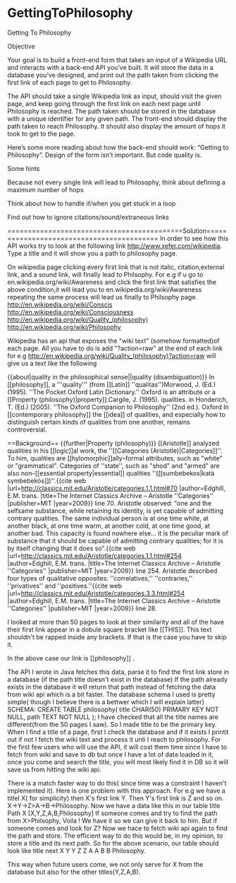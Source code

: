 # GettingToPhilosophy
Getting To Philosophy


 Objective

Your goal is to build a front-end form that takes an input of a Wikipedia URL and interacts with a back-end API you’ve built. It will store the data in a database you’ve designed, and print out the path taken from clicking the first link of each page to get to Philosophy.


The API should take a single Wikipedia link as input, should visit the given page, and keep going through the first link on each next page until Philosophy is reached. The path taken should be stored in the database with a unique identifier for any given path. The front-end should display the path taken to reach Philosophy. It should also display the amount of hops it took to get to the page.

 Here’s some more reading about how the back-end should work: “Getting to Philosophy”.
 Design of the form isn’t important. But code quality is.


 Some hints

Because not every single link will lead to Philosophy, think about defining a maximum number of hops

Think about how to handle if/when you get stuck in a loop

Find out how to ignore citations/sound/extraneous links

===========================================Solution==========================================
In order to see how this API works try to look at the following link http://www.xefer.com/wikipedia.
Type a title and it will show you a path to philosophy page.

On wikipedia page clicking every first link that is not italic, citation,external link, and a sound link, will finally lead to Philsophy.
For e.g if u go to en.wikipedia.org/wiki/Awareness and click the first link that satisfies the above condition,it will lead you to 
en.wikipedia.org/wiki/Awareness repeating the same process will lead us finally to Philsophy page.
http://en.wikipedia.org/wiki/Conscis
http://en.wikipedia.org/wiki/Consciousness
http://en.wikipedia.org/wiki/Quality_(philosophy)
http://en.wikipedia.org/wiki/Philosophy

Wikipedia has an api that exposes the "wiki text" (somehow formatted)of each page. All you have to do is add "?action=raw" at the end of each link
for e.g http://en.wikipedia.org/wiki/Quality_(philosophy)?action=raw will give us a text like the following

{{about|quality in the philosophical sense||quality (disambiguation)}}
In [[philosophy]], a '''quality''' (from [[Latin]] ''qualitas'')<ref>Morwood, J. (Ed.) (1995). ''The Pocket Oxford Latin Dictionary.'' Oxford</ref> is an attribute or a [[Property (philosophy)|property]].<ref name="Cargile, 1995">Cargile, J. (1995). qualities. in Honderich, T. (Ed.) (2005). ''The Oxford Companion to Philosophy'' (2nd ed.). Oxford</ref> In [[contemporary philosophy]] the [[idea]] of qualities, and especially how to distinguish certain kinds of qualities from one another, remains controversial.<ref name="Cargile, 1995"/>

==Background==
{{further|Property (philosophy)}}
[[Aristotle]] analyzed qualities in his [[logic]]al work, the ''[[Categories (Aristotle)|Categories]]''. To him, qualities are [[hylomorphic]]ally–formal attributes, such as "white" or "grammatical". Categories of ''state'', such as "shod" and "armed" are also non–[[essential property|essential]] qualities ''([[sumbebekos|katà symbebekós]])''.<ref name="MIT_Cat_70">{{cite web |url=http://classics.mit.edu/Aristotle/categories.1.1.html#70 |author=Edghill, E.M. trans. |title=The Internet Classics Archive – Aristotle ''Categories'' |publisher=MIT |year=2009}} line 70.</ref> Aristotle observed: "one and the selfsame substance, while retaining its identity, is yet capable of admitting contrary qualities. The same individual person is at one time white, at another black, at one time warm, at another cold, at one time good, at another bad. This capacity is found nowhere else... it is the peculiar mark of substance that it should be capable of admitting contrary qualities; for it is by itself changing that it does so".<ref name="MIT_Cat_254">{{cite web |url=http://classics.mit.edu/Aristotle/categories.1.1.html#254 |author=Edghill, E.M. trans. |title=The Internet Classics Archive – Aristotle ''Categories'' |publisher=MIT |year=2009}} line 254.</ref> Aristotle described four types of qualitative opposites: ''correlatives,'' ''contraries,'' ''privatives'' and ''positives.''<ref name=autogenerated1>{{cite web |url=http://classics.mit.edu/Aristotle/categories.3.3.html#254 |author=Edghill, E.M. trans. |title=The Internet Classics Archive – Aristotle ''Categories'' |publisher=MIT |year=2009}} line 28.</ref>

I looked at more than 50 pages to look at their similarity and all of the have their first link appear in a dobule square bracket
like [[THIS]]. This text shouldn't be rapped inside any brackets. If that is the case you have to skip it.

In the above case our link is  [[philosophy]] . 

The API I wrote in Java fetches this data, parse it to find the first link store in a database (if the path title doesn't exist in the database)
If the path already exists in the database it will return that path instead of fetching the data from wiki api which
is a bit faster. 
The database schema I used is pretty simple( though I believe there is a bettwer which I will explain latter)
SCHEMA: 
CREATE TABLE philosophy(
   title CHAR(50) PRIMARY KEY     NOT NULL,
   path         TEXT    NOT NULL
);
I have checked that all the title names are different(from the 50 pages I saw). So I made title to be the primary key.
When I find a title of a page, first I check the database and if it exists I printit out if not I fetch the wiki text and process it unti I reach to philosophy. For the first few users who will use the API, it will cost them time since I have to fetch from wiki and save to db but once I have a lot of data loaded in it, once you come and search the title, you will most likely find it in DB so it will save us from hitting the wiki api. 

There is a match faster way to do this( since time was a constraint I haven't implemented it). Here is one problem with this approach. 
For e.g we have a titlel X( for simplicity) then X's first link Y. Then Y's first link is Z and so on.
X->Y->Z>A->B->Philosophy. Now we have a data like this in our table
title   Path
X       [X,Y,Z,A,B,Philosophy]
If someone comes and try to find the path from X>Philsophy, Voila ! We have it so we can give it back to him. But if someone comes and look for Z? Now we hace to fetch wiki api again to find the path and store. The efficient way to do this would be, in my opinion, to store a title and its next path. So for the above scenario, our table should look like
title  next
X       Y
Y       Z
Z       A
A       B
B    Philosophy.

This way when future users come, we not only serve for X from the database but also for the other titles(Y,Z,A,B).
